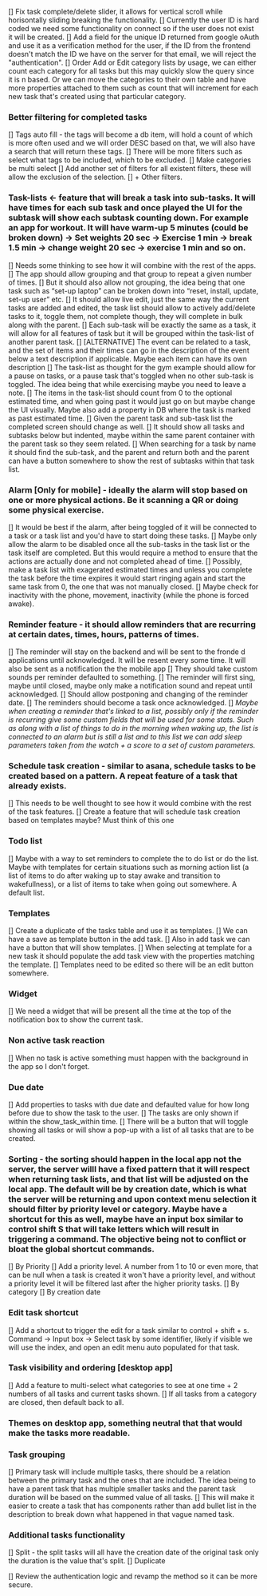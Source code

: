 [] Fix task complete/delete slider, it allows for vertical scroll while horisontally sliding breaking the functionality.
[] Currently the user ID is hard coded we need some functionality on connect so if the user does not exist it will be created.
[] Add a field for the unique ID returned from google oAuth and use it as a verification method for the user, if the ID from the frontend doesn't match the ID we have on the server for that email, we will reject the "authentication". 
[] Order Add or Edit category lists by usage, we can either count each category for all tasks but this may quickly slow the query since it is n based. Or we can move the categories to their own table and have more properties attached to them such as count that will increment for each new task that's created using that particular category.



### Better filtering for completed tasks
[] Tags auto fill - the tags will become a db item, will hold a count of which is more often used and we will order DESC based on that, we will also have a search that will return these tags.
[] There will be more filters such as select what tags to be included, which to be excluded. 
[] Make categories be multi select
[] Add another set of filters for all existent filters, these will allow the exclusion of the selection.
[] + Other filters.


### Task-lists ← feature that will break a task into sub-tasks. It will have times for each sub task and once played the UI for the subtask will show each subtask counting down. For example an app for workout. It will have warm-up 5 minutes (could be broken down) → Set weights 20 sec → Exercise 1 min → break 1.5 min → change weight 20 sec → exercise 1 min and so on.
[] Needs some thinking to see how it will combine with the rest of the apps.
[] The app should allow grouping and that group to repeat a given number of times.
[] But it should also allow not grouping, the idea being that one task such as “set-up laptop” can be broken down into “reset, install, update, set-up user” etc.
[] It should allow live edit, just the same way the current tasks are added and edited, the task list should allow to actively add/delete tasks to it, toggle them, not complete though, they will complete in bulk along with the parent. 
[] Each sub-task will be exactly the same as a task, it will allow for all features of task but it will be grouped within the task-list of another parent task.
[] [ALTERNATIVE] The event can be related to a task, and the set of items and their times can go in the description of the event below a text description if applicable. Maybe each item can have its own description 
[] The task-list as thought for the gym example should allow for a pause on tasks, or a pause task that's toggled when no other sub-task is toggled. The idea being that while exercising maybe you need to leave a note.
[] The items in the task-list should count from 0 to the optional estimated time, and when going past it would just go on but maybe change the UI visually. Maybe also add a property in DB where the task is marked as past estimated time.
[] Given the parent task and sub-task list the completed screen should change as well.
    [] It should show all tasks and subtasks below but indented, maybe within the same parent container with the parent task so they seem related.
        [] When searching for a task by name it should find the sub-task, and the parent and return both and the parent can have a button somewhere to show the rest of subtasks within that task list.


### Alarm [Only for mobile] - ideally the alarm will stop based on one or more physical actions. Be it scanning a QR or doing some physical exercise.
[] It would be best if the alarm, after being toggled of it will be connected to a task or a task list and you'd have to start doing these tasks. 
    [] Maybe only allow the alarm to be disabled once all the sub-tasks in the task list or the task itself are completed.  But this would require a method to ensure that the actions are actually done and not completed ahead of time.
        [] Possibly, make a task list with exagerated estimated times and unless you complete the task before the time expires it would start ringing again and start the same task from 0, the one that was not manually closed.
    [] Maybe check for inactivity with the phone, movement, inactivity (while the phone is forced awake).


### Reminder feature - it should allow reminders that are recurring at certain dates, times, hours, patterns of times. 
[] The reminder will stay on the backend and will be sent to the fronde d applications until acknowledged. It will be resent every some time. It will also be sent as a notification the the mobile app
[] They should take custom sounds per reminder defaulted to something. 
[] The reminder will first sing, maybe until closed, maybe only make a notification sound and repeat until acknowledged.
    [] Should allow postponing and changing of the reminder date.
[] The reminders should become a task once acknowledged.
[] _Maybe when creating a reminder that's linked to a list, possibly only if the reminder is recurring give some custom fields that will be used for some stats. Such as along with a list of things to do in the morning when waking up, the list is connected to an alarm but is still a list and to this list we can add sleep parameters taken from the watch + a score to a set of custom parameters._


### Schedule task creation - similar to asana, schedule tasks to be created based on a pattern. A repeat feature of a task that already exists.
[] This needs to be well thought to see how it would combine with the rest of the task features.
[] Create a feature that will schedule task creation based on templates maybe? Must think of this one


### Todo list 
[] Maybe with a way to set reminders to complete the to do list or do the list. Maybe with templates for certain situations such as morning action list (a list of items to do after waking up to stay awake and transition to wakefullness), or a list of items to take when going out somewhere. A default list. 


### Templates
[] Create a duplicate of the tasks table and use it as templates. 
[] We can have a save as template button in the add task.
[] Also in add task we can have a button that will show templates.
    [] When selecting at template for a new task it should populate the add task view with the properties matching the template.
[] Templates need to be edited so there will be an edit button somewhere.


### Widget
[] We need a widget that will be present all the time at the top of the notification box to show the current task.


### Non active task reaction
[] When no task is active something must happen with the background in the app so I don't forget.


### Due date
[] Add properties to tasks with due date and defaulted value for how long before due to show the task to the user.
[] The tasks are only shown if within the show_task_within time.
[] There will be a button that will toggle showing all tasks or will show a pop-up with a list of all tasks that are to be created.


### Sorting - the sorting should happen in the local app not the server, the server willl have a fixed pattern that it will respect when returning task lists, and that list will be adjusted on the local app. The default will be by creation date, which is what the server will be returning and upon context menu selection it should filter by priority level or category. Maybe have a shortcut for this as well, maybe have an input box similar to control shift S that will take letters which will result in triggering a command. The objective being not to conflict or bloat the global shortcut commands.
[] By Priority
    [] Add a priority level. A number from 1 to 10 or even more, that can be null when a task is created it won't have a priority level, and without a priority level it will be filtered last after the higher priority tasks.
[] By category
[] By creation date


### Edit task shortcut
[] Add a shortcut to trigger the edit for a task similar to control + shift + s. Command → Input box → Select task by some identifier, likely if visible we will use the index, and open an edit menu auto populated for that task.


### Task visibility and ordering [desktop app]
[] Add a feature to multi-select what categories to see at one time + 2 numbers of all tasks and current tasks shown.
[] If all tasks from a category are closed, then default back to all.


### Themes on desktop app, something neutral that that would make the tasks more readable.


### Task grouping
[] Primary task will include multiple tasks, there should be a relation between the primary task and the ones that are included. The idea being to have a parent task that has multiple smaller tasks and the parent task duration will be based on the summed value of all tasks.
[] This will make it easier to create a task that has components rather than add bullet list in the description to break down what happened in that vague named task.


### Additional tasks functionality
[] Split - the split tasks will all have the creation date of the original task only the duration is the value that's split. 
[] Duplicate



[] Review the authentication logic and revamp the method so it can be more secure.